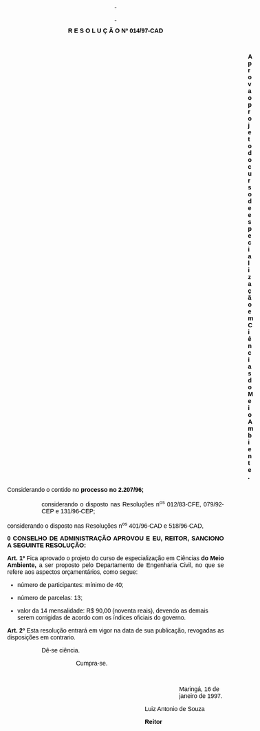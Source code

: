 <BODY TEXT="#000000">

<FONT FACE="Arial"><P ALIGN="CENTER"></P>
<B><U><P ALIGN="CENTER">&nbsp;</P>
<P ALIGN="CENTER">&nbsp;</P>
</U><P ALIGN="CENTER">R E S O L U &Ccedil; &Atilde; O Nº 014/97-CAD</P>
<P ALIGN="JUSTIFY"></P>
<P ALIGN="JUSTIFY">&nbsp;</P><DIR>
<DIR>
<DIR>
<DIR>
<DIR>
<DIR>
<DIR>
<DIR>
<DIR>
<DIR>
<DIR>
<DIR>
<DIR>
<DIR>

<P ALIGN="JUSTIFY">Aprova o projeto do curso de especializa&ccedil;&atilde;o em Ci&ecirc;ncias do Meio Ambiente.</P></DIR>
</DIR>
</DIR>
</DIR>
</DIR>
</DIR>
</DIR>
</DIR>
</DIR>
</DIR>
</DIR>
</DIR>
</DIR>
</DIR>

</B><P ALIGN="JUSTIFY">Considerando o contido no <B>processo no 2.207/96; </P><DIR>
<DIR>

</B><P ALIGN="JUSTIFY">considerando o disposto nas Resolu&ccedil;&otilde;es n<SUP>os</SUP> 012/83-CFE, 079/92-CEP e 131/96-CEP;</P></DIR>
</DIR>

<P ALIGN="JUSTIFY">considerando o disposto nas Resolu&ccedil;&otilde;es n<SUP>os</SUP> 401/96-CAD e 518/96-CAD,</P>
<B><P ALIGN="JUSTIFY">0 CONSELHO DE ADMINISTRA&Ccedil;&Atilde;O APROVOU E EU, REITOR, SANCIONO A SEGUINTE RESOLU&Ccedil;&Atilde;O:</P>
<P ALIGN="JUSTIFY">Art. 1º  </B>Fica aprovado o projeto do curso de especializa&ccedil;&atilde;o em Ci&ecirc;ncias <B>do Meio Ambiente, </B>a ser proposto pelo Departamento de Engenharia Civil, no que se refere aos aspectos or&ccedil;ament&aacute;rios, como segue:</P>

<UL>
<P ALIGN="JUSTIFY"><LI>n&uacute;mero de participantes: m&iacute;nimo de 40;</LI></P>
<P ALIGN="JUSTIFY"><LI>n&uacute;mero  de parcelas: 13;</LI></P>
<P ALIGN="JUSTIFY"><LI>valor da 14 mensalidade: R$ 90,00 (noventa reais), devendo as demais serem corrigidas de acordo com os &iacute;ndices oficiais do governo.</LI></P></UL>

<B><P ALIGN="JUSTIFY">Art. 2º</B> Esta resolu&ccedil;&atilde;o entrar&aacute; em vigor na data de sua publica&ccedil;&atilde;o, revogadas as disposi&ccedil;&otilde;es em contrario. </P><DIR>
<DIR>

<P ALIGN="JUSTIFY">D&ecirc;-se ci&ecirc;ncia.</P><DIR>
<DIR>

<P ALIGN="JUSTIFY">Cumpra-se.</P>

<P>&nbsp;</P><DIR>
<DIR>
<DIR>
<DIR>
<DIR>
<DIR>

<P>Maring&aacute;, 16 de janeiro de 1997.</P></DIR>
</DIR>

<P>Luiz Antonio de Souza</P>
<B><P>           Reitor</P>
</B></FONT><FONT SIZE=2>
</FONT><FONT FACE="Arial"><P>&nbsp;</P>
<P>&nbsp;</P>
<P>&nbsp;</P>
<P ALIGN="CENTER">&nbsp;</P></DIR>
</DIR>
</DIR>
</DIR>
</DIR>
</DIR>
</DIR>
</DIR>
</FONT></BODY>
